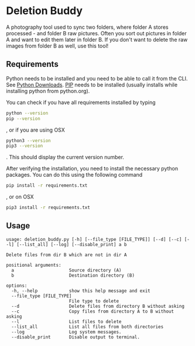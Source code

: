 # Deletion Buddy

A photography tool used to sync two folders, where folder A stores processed - and folder B raw pictures. 
Often you sort out pictures in folder A and want to edit them later in folder B. If you don't want to delete the raw images from folder B as well, use this tool!

## Requirements

Python needs to be installed and you need to be able to call it from the CLI. See [Python Downloads](https://www.python.org/downloads/).
[PIP](https://pypi.org/project/pip/) needs to be installed (usually installs while installing python from python.org).

You can check if you have all requirements installed by typing

```bash
python --version
pip --version
```

, or if you are using OSX

```bash
python3 --version
pip3 --version
```

. This should display the current version number.

After verifying the installation, you need to install the necessary python packages. You can do this using the following command

```bash
pip install -r requirements.txt
```

, or on OSX

```bash
pip3 install -r requirements.txt
```

## Usage

```
usage: deletion_buddy.py [-h] [--file_type [FILE_TYPE]] [--d] [--c] [--l] [--list_all] [--log] [--disable_print] a b

Delete files from dir B which are not in dir A

positional arguments:
  a                     Source directory (A)
  b                     Destination directory (B)

options:
  -h, --help            show this help message and exit
  --file_type [FILE_TYPE]
                        File type to delete
  --d                   Delete files from directory B without asking
  --c                   Copy files from directory A to B without asking
  --l                   List files to delete
  --list_all            List all files from both directories
  --log                 Log system messages.
  --disable_print       Disable output to terminal.
```

